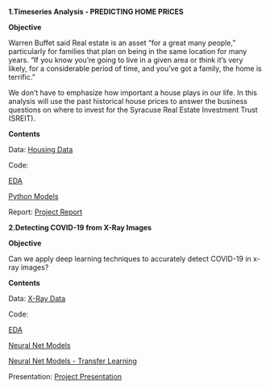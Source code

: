 **1.Timeseries Analysis - PREDICTING HOME PRICES**

**Objective**

Warren Buffet said Real estate is an asset “for a great many people,” particularly for families that plan on being in the same location for many years. “If you know you’re going to live in a given area or think it’s very likely, for a considerable period of time, and you’ve got a family, the home is terrific.”

We don’t have to emphasize how important a house plays in our life. In this analysis will use the past historical house prices to answer the business questions on where to invest for the Syracuse Real Estate Investment Trust (SREIT). 


**Contents**

Data: [Housing Data](IST_718_HW2/Zip_Zhvi_SingleFamilyResidence.csv)

Code: 

[EDA](IST_718_HW2/Tamilselvan_Tamilmani_HW2_analysis.ipynb)

[Python Models](IST_718_HW2/Tamilselvan_Tamilmani_HW2_models.ipynb)

Report: [Project Report](IST_718_HW2/Tamilselvan_Tamilmani_718_HW2.docx)


**2.Detecting COVID-19 from X-Ray Images**

**Objective**

Can we apply deep learning techniques to accurately detect COVID-19 in x-ray images?


**Contents**

Data: [X-Ray Data](https://www.kaggle.com/khushwantparihar/covid-detectionxray-images)

Code:

[EDA](IST_718_Project/IST%20718%20Final%20Project%20Notebooks_Tamilmani_and_Andrea/Final_Project_COVID_EDA%20(3).ipynb)

[Neural Net Models](IST_718_Project/IST%20718%20Final%20Project%20Notebooks_Tamilmani_and_Andrea/project_nn.ipynb)

[Neural Net Models - Transfer Learning](IST_718_Project/IST%20718%20Final%20Project%20Notebooks_Tamilmani_and_Andrea/project_nn_transfer.ipynb)

Presentation: [Project Presentation](IST_718_Project/IST%20718%20Final%20Project%20Presentation_Tamilmani_and_Andrea.pptx)
